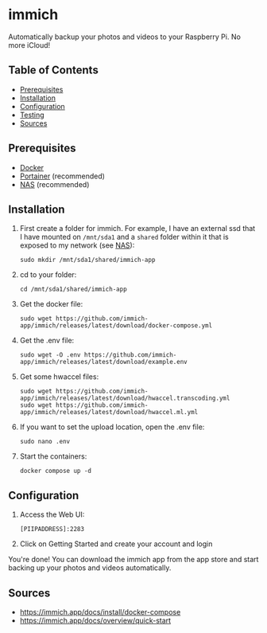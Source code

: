 # immich

Automatically backup your photos and videos to your Raspberry Pi. No more iCloud!

## Table of Contents

- [Prerequisites](#prerequisites)
- [Installation](#installation)
- [Configuration](#configuration)
- [Testing](#testing)
- [Sources](#sources)

## Prerequisites

- [Docker](/Pi-Guide/Docker.md)
- [Portainer](/Pi-Guide/Portainer.md) (recommended)
- [NAS](/Pi-Guide/NAS.md) (recommended)

## Installation

1. First create a folder for immich. For example, I have an external ssd that I have mounted on `/mnt/sda1` and a `shared` folder within it that is exposed to my network (see [NAS](/Pi-Guide/NAS.md)):
   ```
   sudo mkdir /mnt/sda1/shared/immich-app
   ```
1. cd to your folder:
   ```
   cd /mnt/sda1/shared/immich-app
   ```
1. Get the docker file:
   ```
   sudo wget https://github.com/immich-app/immich/releases/latest/download/docker-compose.yml
   ```
1. Get the .env file:
   ```
   sudo wget -O .env https://github.com/immich-app/immich/releases/latest/download/example.env
   ```
1. Get some hwaccel files:
   ```
   sudo wget https://github.com/immich-app/immich/releases/latest/download/hwaccel.transcoding.yml
   sudo wget https://github.com/immich-app/immich/releases/latest/download/hwaccel.ml.yml
   ```
1. If you want to set the upload location, open the .env file:
   ```
   sudo nano .env
   ```
1. Start the containers:
   ```
   docker compose up -d
   ```

## Configuration

1. Access the Web UI:
   ```
   [PIIPADDRESS]:2283
   ```
1. Click on Getting Started and create your account and login

You're done! You can download the immich app from the app store and start backing up your photos and videos automatically.

## Sources

- https://immich.app/docs/install/docker-compose
- https://immich.app/docs/overview/quick-start
